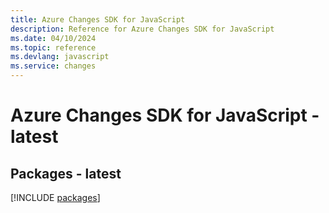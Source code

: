 ```yaml
---
title: Azure Changes SDK for JavaScript
description: Reference for Azure Changes SDK for JavaScript
ms.date: 04/10/2024
ms.topic: reference
ms.devlang: javascript
ms.service: changes
---
```

# Azure Changes SDK for JavaScript - latest
## Packages - latest
[!INCLUDE [packages](changes-index.md)]
